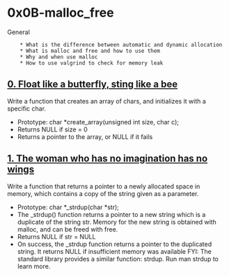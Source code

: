 # 0x0B-malloc_free
General

        * What is the difference between automatic and dynamic allocation
        * What is malloc and free and how to use them
        * Why and when use malloc
        * How to use valgrind to check for memory leak

## [0. Float like a butterfly, sting like a bee](0-create_array.c "create")
Write a function that creates an array of chars, and initializes it with a specific char.

* Prototype: char *create_array(unsigned int size, char c);
* Returns NULL if size = 0
* Returns a pointer to the array, or NULL if it fails

## [1. The woman who has no imagination has no wings](1-strdup.c "strdup")
Write a function that returns a pointer to a newly allocated space in memory, which contains a copy of the string given as a parameter.

* Prototype: char *_strdup(char *str);
* The _strdup() function returns a pointer to a new string which is a duplicate of the string str. Memory for the new string is obtained with malloc, and can be freed with free.
* Returns NULL if str = NULL
* On success, the _strdup function returns a pointer to the duplicated string. It returns NULL if insufficient memory was available
FYI: The standard library provides a similar function: strdup. Run man strdup to learn more.

